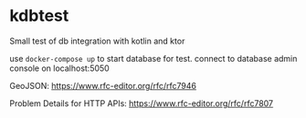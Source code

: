 # kdbtest
Small test of db integration with kotlin and ktor

use 
```docker-compose up``` to start database for test.
connect to database admin console on localhost:5050

GeoJSON: https://www.rfc-editor.org/rfc/rfc7946

Problem Details for HTTP APIs: https://www.rfc-editor.org/rfc/rfc7807
